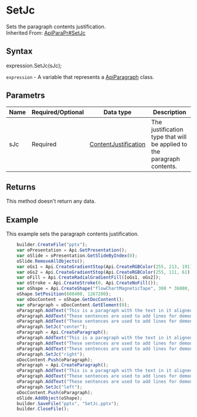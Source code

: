 # SetJc

Sets the paragraph contents justification.
<br>Inherited From: [ApiParaPr#SetJc](../../ApiParaPr/Methods/SetJc.md)

## Syntax

expression.SetJc(sJc);

`expression` - A variable that represents a [ApiParagraph](../ApiParagraph.md) class.

## Parametrs

| **Name** | **Required/Optional** | **Data type** | **Description** |
| ------------- | ------------- | ------------- | ------------- |
| sJc | Required | [ContentJustification](../../../Enumerations/ContentJustification.md) | The justification type that will be applied to the paragraph contents. |

## Returns

This method doesn't return any data.

## Example

This example sets the paragraph contents justification.

```javascript
	builder.CreateFile("pptx");
	var oPresentation = Api.GetPresentation();
	var oSlide = oPresentation.GetSlideByIndex(0);
	oSlide.RemoveAllObjects();
	var oGs1 = Api.CreateGradientStop(Api.CreateRGBColor(255, 213, 191), 0);
	var oGs2 = Api.CreateGradientStop(Api.CreateRGBColor(255, 111, 61), 100000);
	var oFill = Api.CreateRadialGradientFill([oGs1, oGs2]);
	var oStroke = Api.CreateStroke(0, Api.CreateNoFill());
	var oShape = Api.CreateShape("flowChartMagneticTape", 300 * 36000, 130 * 36000, oFill, oStroke);
	oShape.SetPosition(608400, 1267200);
	var oDocContent = oShape.GetDocContent();
	var oParagraph = oDocContent.GetElement(0);
	oParagraph.AddText("This is a paragraph with the text in it aligned by the center. ");
	oParagraph.AddText("These sentences are used to add lines for demonstrative purposes. ");
	oParagraph.AddText("These sentences are used to add lines for demonstrative purposes.");
	oParagraph.SetJc("center");
	oParagraph = Api.CreateParagraph();
	oParagraph.AddText("This is a paragraph with the text in it aligned by the right side. ");
	oParagraph.AddText("These sentences are used to add lines for demonstrative purposes. ");
	oParagraph.AddText("These sentences are used to add lines for demonstrative purposes.");
	oParagraph.SetJc("right");
	oDocContent.Push(oParagraph);
	oParagraph = Api.CreateParagraph();
	oParagraph.AddText("This is a paragraph with the text in it aligned by the left side. ");
	oParagraph.AddText("These sentences are used to add lines for demonstrative purposes. ");
	oParagraph.AddText("These sentences are used to add lines for demonstrative purposes.");
	oParagraph.SetJc("left");
	oDocContent.Push(oParagraph);
	oSlide.AddObject(oShape);
	builder.SaveFile("pptx", "SetJc.pptx");
	builder.CloseFile();
```